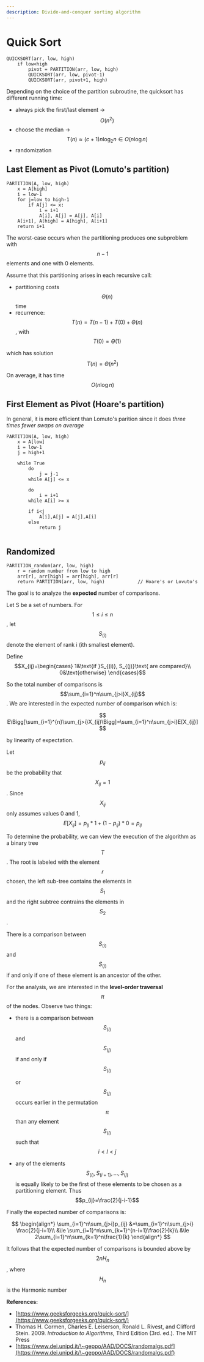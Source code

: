 ```yaml
---
description: Divide-and-conquer sorting algorithm
---
```


# Quick Sort

```
QUICKSORT(arr, low, high)
    if low<high
        pivot = PARTITION(arr, low, high)
        QUICKSORT(arr, low, pivot-1)
        QUICKSORT(arr, pivot+1, high)
```

Depending on the choice of the partition subroutine, the quicksort has different running time:

* always pick the first/last element -> $$O(n^2)$$
* choose the median -> $$T(n)\approx (c+1)n\log_2 n \in O(n\log n)$$
* randomization

## Last Element as Pivot (Lomuto's partition)

```
PARTITION(A, low, high)
    x = A[high]
    i = low-1
    for j=low to high-1
        if A[j] <= x:
            i = i+1
            A[i], A[j] = A[j], A[i]
    A[i+1], A[high] = A[high], A[i+1]
    return i+1
```

The worst-case occurs when the partitioning produces one subproblem with $$n-1$$ elements and one with 0 elements.

Assume that this partitioning arises in each recursive call:

* partitioning costs $$\Theta(n)$$ time
* recurrence: $$T(n) = T(n-1)+T(0)+\Theta(n)$$, with $$T(0)=\Theta(1)$$

which has solution $$T(n)=\Theta(n^2)$$



On average, it has time $$O(n\log n)$$

## First Element as Pivot (Hoare's partition)

In general, it is more efficient than Lomuto's parition since it does _three times fewer swaps on average_

```
PARTITION(A, low, high)
    x = A[low]
    i = low-1
    j = high+1
    
    while True
        do
            j = j-1
        while A[j] <= x
        
        do
            i = i+1
        while A[i] >= x
        
        if i<j
            A[i],A[j] = A[j],A[i]
        else
            return j
                    
```

## Randomized

```
PARTITION_random(arr, low, high)
    r = random number from low to high
    arr[r], arr[high] = arr[high], arr[r]
    return PARTITION(arr, low, high)            // Hoare's or Lovuto's 
```



The goal is to analyze the **expected** number of comparisons.

Let S be a set of numbers. For $$1\le i\le n$$, let $$S_{(i)}$$denote the element of rank i (ith smallest element).

Define $$X_{ij}=\begin{cases} 1&\text{if }S_{(i)}, S_{(j)}\text{ are compared}\\ 0&\text{otherwise} \end{cases}$$

So the total number of comparisons is $$\sum_{i=1}^n\sum_{j>i}X_{ij}$$. We are interested in the expected number of comparison which is:&#x20;

$$
E\Bigg[\sum_{i=1}^{n}\sum_{j>i}X_{ij}\Bigg]=\sum_{i=1}^n\sum_{j>i}E[X_{ij}]
$$

by linearity of expectation.

Let $$p_{ij}$$be the probability that $$X_{ij}=1$$. Since $$X_{ij}$$ only assumes values 0 and 1, $$E[X_{ij}]=p_{ij}*1+(1-p_{ij})*0=p_{ij}$$



To determine the probability, we can view the execution of the algorithm as a binary tree $$T$$. The root is labeled with the element $$r$$chosen, the left sub-tree contains the elements in $$S_1$$and the right subtree contrains the elements in $$S_2$$.

There is a comparison between $$S_{(i)}$$ and $$S_{(j)}$$ if and only if one of these element is an ancestor of the other.

&#x20;For the analysis, we are interested in the **level-order traversal** $$\pi$$ of the nodes. Observe two things:

*   there is a comparison between $$S_{(i)}$$ and $$S_{(j)}$$ if and only if $$S_{(i)}$$

    or $$S_{(j)}$$ occurs earlier in the permutation $$\pi$$ than any element $$S_{(l)}$$ such that $$i<l<j$$
* any  of the elements $$S_{(i)} , S_{(i+1)},...,S_{(j)}$$ is equally likely to be the first of these elements to be chosen as a partitioning element. Thus $$p_{ij}=\frac{2}{j-i-1}$$

Finally the expected number of comparisons is:&#x20;

$$
\begin{align*}
\sum_{i=1}^n\sum_{j>i}p_{ij} &=\sum_{i=1}^n\sum_{j>i} \frac{2}{j-i+1}\\
&\le \sum_{i=1}^n\sum_{k=1}^{n-i+1}\frac{2}{k}\\
&\le 2\sum_{i=1}^n\sum_{k=1}^n\frac{1}{k}
\end{align*}
$$

It follows that the expected number of comparisons is bounded above by $$2nH_n$$, where $$H_n$$ is the Harmonic number



**References:**

* [https://www.geeksforgeeks.org/quick-sort/](https://www.geeksforgeeks.org/quick-sort/)
* Thomas H. Cormen, Charles E. Leiserson, Ronald L. Rivest, and Clifford Stein. 2009. _Introduction to Algorithms_, Third Edition (3rd. ed.). The MIT Press
* [https://www.dei.unipd.it/\~geppo/AAD/DOCS/randomalgs.pdf](https://www.dei.unipd.it/\~geppo/AAD/DOCS/randomalgs.pdf)

